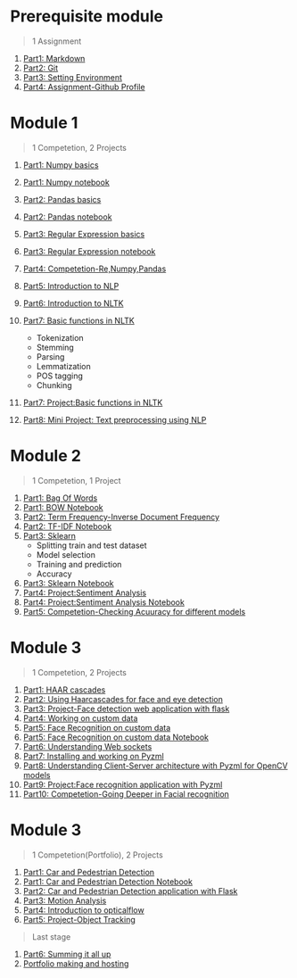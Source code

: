 # Prerequisite module

> 1 Assignment

1. [Part1: Markdown](Part1-markdown.md)
2. [Part2: Git](Part2-git.md)
3. [Part3: Setting Environment](Part3-env.md)
4. [Part4: Assignment-Github Profile](Part4-ass.md)

# Module 1

> 1 Competetion, 2 Projects 

1. [Part1: Numpy basics](Part1-numpy.md)
2. [Part1: Numpy notebook](Part1-numpy.ipynb)
3. [Part2: Pandas basics](Part2-pandas.md)
4. [Part2: Pandas notebook](Part2-pandas.ipynb)
5. [Part3: Regular Expression basics](Part3-Re.md)
4. [Part3: Regular Expression notebook](Part3-Re.ipynb)
6. [Part4: Competetion-Re,Numpy,Pandas](Part4-Competetion-re&Numpy&Pandas.md)
7. [Part5: Introduction to NLP](Part5-NLP.md)
8. [Part6: Introduction to NLTK](Part6-NLTK.md)
9. [Part7: Basic functions in NLTK](Part7-NLTK-basics.md)
   * Tokenization
   * Stemming
   * Parsing
   * Lemmatization
   * POS tagging
   * Chunking
  

10. [Part7: Project:Basic functions in NLTK](Part7-OpenCV-basics.ipynb)
11. [Part8: Mini Project: Text preprocessing using NLP](Part8-Text_pre.md)


# Module 2

> 1 Competetion, 1 Project 

1. [Part1: Bag Of Words](Part1-BOW.md)
2. [Part1: BOW Notebook](Part1-BOW.ipynb)
3. [Part2: Term Frequency-Inverse Document Frequency ](Part2-TF-IDF.md)
2. [Part2: TF-IDF Notebook](Part2-TF-IDF.ipynb)
3. [Part3: Sklearn](Part3-Sklearn.md)
   * Splitting train and test dataset
   * Model selection
   * Training and prediction
   * Accuracy
5. [Part3: Sklearn Notebook](Part3-Sklearn.ipynb)
6. [Part4: Project:Sentiment Analysis ](Part4-Sentiment.md)
7. [Part4: Project:Sentiment Analysis Notebook](Part4-Sentiment.ipynb)
8. [Part5: Competetion-Checking Acuuracy for different models](Part5-article.md)
# Module 3

> 1 Competetion, 2 Projects 

1. [Part1: HAAR cascades](Part1-haarcascade.md)
2. [Part2: Using Haarcascades for face and eye detection](Part1-faceeye.md)
3. [Part3: Project-Face detection web application with flask](Part3-P5.md)
4. [Part4: Working on custom data](Part4-custom-data.md)
5. [Part5: Face Recognition on custom data](Part5-face-recog.md)
6. [Part5: Face Recognition on custom data Notebook](Part5-face-recog.ipynb)
7. [Part6: Understanding Web sockets](Part6-websockets.md)
8. [Part7: Installing and working on Pyzml](Part7-pyzml.md)
9. [Part8: Understanding Client-Server architecture with Pyzml for OpenCV models](Part8-pyzml-ML.md)
10. [Part9: Project:Face recognition application with Pyzml](Part9-P6.md)
11. [Part10: Competetion-Going Deeper in Facial recognition](Part10-article.md)

# Module 3

> 1 Competetion(Portfolio), 2 Projects 

1. [Part1: Car and Pedestrian Detection](Part1-P7.md)
2. [Part1: Car and Pedestrian Detection Notebook](Part1-P7.ipynb)
3. [Part2: Car and Pedestrian Detection application with Flask](Part2-P7.md)
4. [Part3: Motion Analysis](Part3-motion.md)
5. [Part4: Introduction to opticalflow](Part4-opticalflow.md)
6. [Part5: Project-Object Tracking](Part1-P8.md)

>Last stage
1. [Part6: Summing it all up](Part6-final.md)
2. [Portfolio making and hosting](Part7-port.md)


